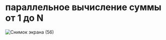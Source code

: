 # параллельное вычисление суммы от 1 до N

![Снимок экрана (56)](https://github.com/maks2035/parallel_sum/assets/79210414/db7b7344-9e40-4963-a276-d10d4dffc7d0)
